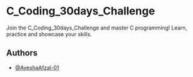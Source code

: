 
# C_Coding_30days_Challenge

Join the C_Coding_30days_Challenge and master C programming! Learn, practice and showcase your skills.





## Authors

- [@AyeshaAfzal-01](https://github.com/AyeshaAfzal-01)


